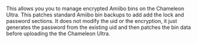 This allows you you to manage encrypted Amiibo bins on the Chameleon Ultra. This patches standard Amiibo bin backups to add add the lock and password sections. It does not modify the uid or the encryption, it just generates the password from the existing uid and then patches the bin data before uploading the the Chameleon Ultra.
